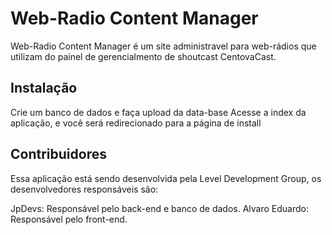 # Web-Radio Content Manager
Web-Radio Content Manager é um site administravel para web-rádios que utilizam do painel de gerencialmento de shoutcast CentovaCast.

## Instalação

Crie um banco de dados e faça upload da data-base
Acesse a index da aplicação, e você será redirecionado para a página de install


## Contribuidores
Essa aplicação está sendo desenvolvida pela Level Development Group, os desenvolvedores responsáveis são:

JpDevs: Responsável pelo back-end e banco de dados.
Alvaro Eduardo: Responsável pelo front-end.
